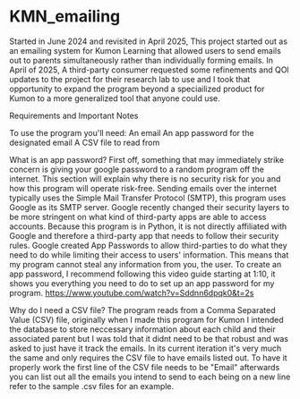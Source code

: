 # KMN_emailing
Started in June 2024 and revisited in April 2025, This project started out as an emailing system for Kumon Learning that allowed users to send emails out to parents simultaneously rather than individually forming emails. In April of 2025, A third-party consumer requested some refinements and QOl updates to the project for their research lab to use and I took that opportunity to expand the program beyond a speciailized product for Kumon to a more generalized tool that anyone could use.

Requirements and Important Notes

To use the program you'll need:
An email
An app password for the designated email
A CSV file to read from

What is an app password?
First off, something that may immediately strike concern is giving your google password to a random program off the internet. This section will explain why there is no security risk for you and how this program will operate risk-free.
Sending emails over the internet typically uses the Simple Mail Transfer Protocol (SMTP), this program uses Google as its SMTP server. Google recently changed their security layers to be more stringent on what kind of third-party apps are able to access accounts. Because this program is in Python, it is not directly affiliated with Google and therefore a third-party app that needs to follow their security rules. Google created App Passwords to allow third-parties to do what they need to do while limiting their access to users' information. This means that my program cannot steal any information from you, the user. To create an app password, I recommend following this video guide starting at 1:10, it shows you everything you need to do to set up an app password for my program. https://www.youtube.com/watch?v=Sddnn6dpqk0&t=2s

Why do I need a CSV file?
The program reads from a Comma Separated Value (CSV) file, originally when I made this program for Kumon I intended the database to store neccessary information about each child and their associated parent but I was told that it didnt need to be that robust and was asked to just have it track the emails. In its current iteration it's very much the same and only requires the CSV file to have emails listed out. To have it properly work the first line of the CSV file needs to be "Email" afterwards you can list out all the emails you intend to send to each being on a new line refer to the sample .csv files for an example.
